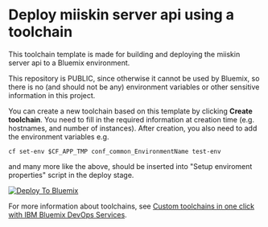 # Deploy miiskin server api using a toolchain

This toolchain template is made for building and deploying the miiskin server api to a Bluemix environment.

This repository is PUBLIC, since otherwise it cannot be used by Bluemix, so there is no (and should not be any) environment variables or other sensitive information in this project.

You can create a new toolchain based on this template by clicking **Create toolchain**. You need to fill in the required information at creation time (e.g. hostnames, and number of instances). After creation, you also need to add the environment variables e.g.

    cf set-env $CF_APP_TMP conf_common_EnvironmentName test-env

and many more like the above, should be inserted into "Setup enviroment properties" script in the deploy stage.

[![Deploy To Bluemix](https://console.bluemix.net/devops/graphics/create_toolchain_button.png)](https://console.bluemix.net/devops/setup/deploy/?repository=https%3A//github.com/miiskin/api-toolchain-template)

For more information about toolchains, see [Custom toolchains in one click with IBM Bluemix DevOps Services](https://developer.ibm.com/devops-services/2016/06/16/open-toolchain-with-ibm-bluemix-devops-services/).
